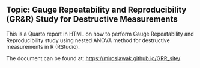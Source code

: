 ## Topic: Gauge Repeatability and Reproducibility (GR&R) Study for Destructive Measurements

This is a Quarto report in HTML on how to perform Gauge Repeatability and Reproducibility study using nested ANOVA method for destructive measurements in R (RStudio).

The document can be found at: https://miroslawak.github.io/GRR_site/

